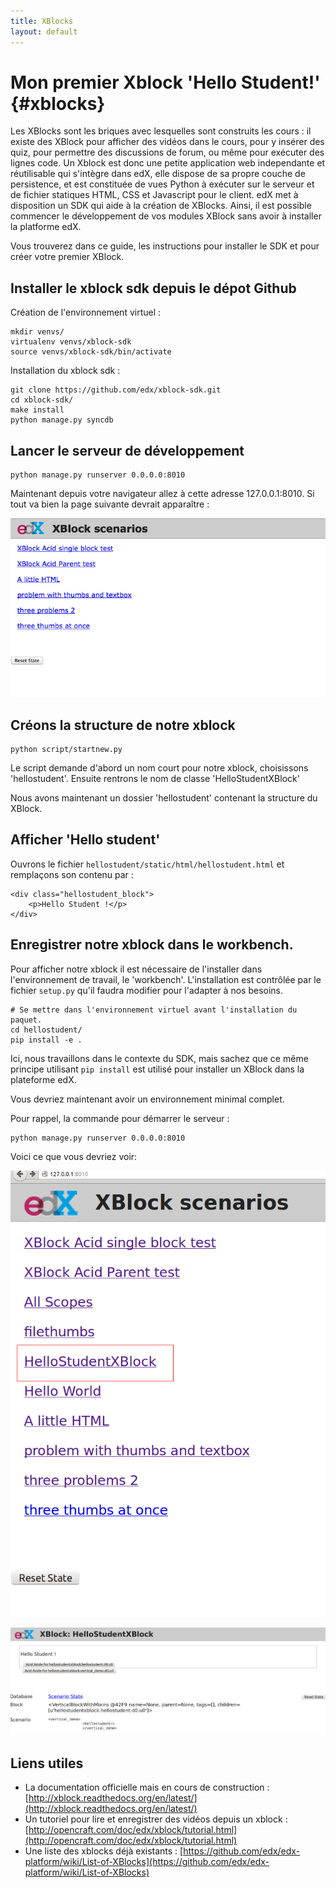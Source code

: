 ```yaml
---
title: XBlocks
layout: default
---
```


# Mon premier Xblock 'Hello Student!' {#xblocks}

Les XBlocks sont les briques avec lesquelles sont construits les cours : il existe des XBlock pour afficher des vidéos dans le cours, pour y insérer des quiz, pour permettre des discussions de forum, ou même pour exécuter des lignes code. Un Xblock est donc une petite application web independante et réutilisable qui s'intègre dans edX, elle dispose de sa propre couche de persistence, et est constituée de vues Python à exécuter sur le serveur et de fichier statiques HTML, CSS et Javascript pour le client. edX met à disposition un SDK qui aide à la création de XBlocks. Ainsi, il est possible commencer le développement de vos modules XBlock sans avoir à installer la platforme edX.

Vous trouverez dans ce guide, les instructions pour installer le SDK et pour créer votre premier XBlock.

## Installer le xblock sdk depuis le dépot Github

Création de l'environnement virtuel :

    mkdir venvs/
    virtualenv venvs/xblock-sdk
    source venvs/xblock-sdk/bin/activate

Installation du xblock sdk :

    git clone https://github.com/edx/xblock-sdk.git
    cd xblock-sdk/
    make install
    python manage.py syncdb

## Lancer le serveur de développement

    python manage.py runserver 0.0.0.0:8010

Maintenant depuis votre navigateur allez à cette adresse 127.0.0.1:8010.
Si tout va bien la page suivante devrait apparaître :

![](static/img/workbench_home.png "Page d'accueil du workbench")

## Créons la structure de notre xblock

    python script/startnew.py 

Le script demande d'abord un nom court pour notre xblock, choisissons 'hellostudent'.
Ensuite rentrons le nom de classe 'HelloStudentXBlock'

Nous avons maintenant un dossier 'hellostudent' contenant la structure du XBlock.

## Afficher 'Hello student'

Ouvrons le fichier `hellostudent/static/html/hellostudent.html` et remplaçons son contenu par :


    <div class="hellostudent_block">
        <p>Hello Student !</p>
    </div>

## Enregistrer notre xblock dans le workbench.

Pour afficher notre xblock il est nécessaire de l'installer dans l'environnement de travail, le 'workbench'. L'installation est contrôlée par le fichier `setup.py` qu'il faudra modifier pour l'adapter à nos besoins.

    # Se mettre dans l'environnement virtuel avant l'installation du paquet.
    cd hellostudent/
    pip install -e .

Ici, nous travaillons dans le contexte du SDK, mais sachez que ce même principe utilisant `pip install` est utilisé pour installer un XBlock dans la plateforme edX.

Vous devriez maintenant avoir un environnement minimal complet. 

Pour rappel, la commande pour démarrer le serveur :

    python manage.py runserver 0.0.0.0:8010

Voici ce que vous devriez voir:

![](static/img/indexsdk.png)

![](static/img/hellodk1.png)

## Liens utiles

- La documentation officielle mais en cours de construction : [http://xblock.readthedocs.org/en/latest/](http://xblock.readthedocs.org/en/latest/)
- Un tutoriel pour lire et enregistrer des vidéos depuis un xblock : [http://opencraft.com/doc/edx/xblock/tutorial.html](http://opencraft.com/doc/edx/xblock/tutorial.html)
- Une liste des xblocks déjà existants : [https://github.com/edx/edx-platform/wiki/List-of-XBlocks](https://github.com/edx/edx-platform/wiki/List-of-XBlocks)


